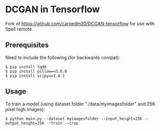 # DCGAN in Tensorflow

Fork of https://github.com/carpedm20/DCGAN-tensorflow for use with Spell remote.


## Prerequisites

Need to include the following (for backwards compat):

    $ pip install tqdm
    $ pip install pillow==5.0.0
    $ pip install scipy==1.0.1


## Usage

To train a model (using dataset folder "./data/myimagesfolder" and 256 pixel high images):

    $ python main.py --dataset myimagesfolder --input_height=256 --output_height=256 --train --crop
